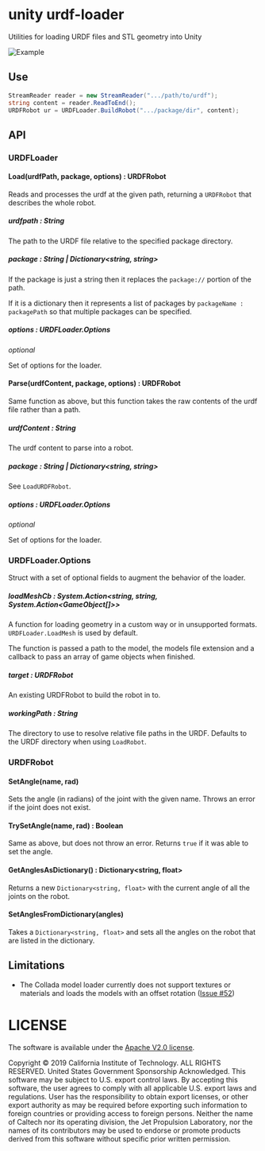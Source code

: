 # unity urdf-loader

Utilities for loading URDF files and STL geometry into Unity

![Example](../docs/unity-example.gif)

## Use
```cs
StreamReader reader = new StreamReader(".../path/to/urdf");
string content = reader.ReadToEnd();
URDFRobot ur = URDFLoader.BuildRobot(".../package/dir", content);
```

## API
### URDFLoader
#### Load(urdfPath, package, options) : URDFRobot
Reads and processes the urdf at the given path, returning a `URDFRobot` that describes the whole robot.

##### urdfpath : String
The path to the URDF file relative to the specified package directory.

##### package : String | Dictionary<string, string>
If the package is just a string then it replaces the `package://` portion of the path.

If it is a dictionary then it represents a list of packages by `packageName : packagePath` so that multiple packages can be specified.

##### options : URDFLoader.Options

_optional_

Set of options for the loader.

#### Parse(urdfContent, package, options) : URDFRobot
Same function as above, but this function takes the raw contents of the urdf file rather than a path.

##### urdfContent : String

The urdf content to parse into a robot.

##### package : String | Dictionary<string, string>

See `LoadURDFRobot`.

##### options : URDFLoader.Options

_optional_

Set of options for the loader.

### URDFLoader.Options

Struct with a set of optional fields to augment the behavior of the loader.

##### loadMeshCb : System.Action<string, string, System.Action<GameObject[]>>
A function for loading geometry in a custom way or in unsupported formats. `URDFLoader.LoadMesh` is used by default.

The function is passed a path to the model, the models file extension and a callback to pass an array of game objects when finished.

##### target : URDFRobot
An existing URDFRobot to build the robot in to.

##### workingPath : String

The directory to use to resolve relative file paths in the URDF. Defaults to the URDF directory when using `LoadRobot`.

### URDFRobot
#### SetAngle(name, rad)
Sets the angle (in radians) of the joint with the given name. Throws an error if the joint does not exist.

#### TrySetAngle(name, rad) : Boolean
Same as above, but does not throw an error. Returns `true` if it was able to set the angle.

#### GetAnglesAsDictionary() : Dictionary<string, float>
Returns a new `Dictionary<string, float>` with the current angle of all the joints on the robot.

#### SetAnglesFromDictionary(angles)
Takes a `Dictionary<string, float>` and sets all the angles on the robot that are listed in the dictionary.

## Limitations
- The Collada model loader currently does not support textures or materials and loads the models with an offset rotation ([Issue #52](https://github.com/gkjohnson/urdf-loaders/issues/52))

# LICENSE

The software is available under the [Apache V2.0 license](../LICENSE.txt).

Copyright © 2019 California Institute of Technology. ALL RIGHTS
RESERVED. United States Government Sponsorship Acknowledged. This software may
be subject to U.S. export control laws. By accepting this software,
the user agrees to comply with all applicable U.S. export laws and
regulations. User has the responsibility to obtain export licenses,
or other export authority as may be required before exporting such
information to foreign countries or providing access to foreign
persons. Neither the name of Caltech nor its operating division, the
Jet Propulsion Laboratory, nor the names of its contributors may be
used to endorse or promote products derived from this software
without specific prior written permission.

